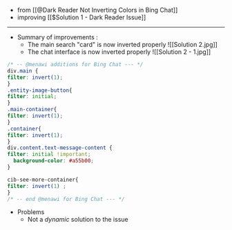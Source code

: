 
- from [[@Dark Reader Not Inverting Colors in Bing Chat]] 
- improving [[$Solution 1 - Dark Reader Issue]]
---
- Summary of improvements : 
	- The main search "card" is now inverted properly ![[Solution 2.jpg]]
	- The chat interface is now inverted properly ![[Solution 2 - 1.jpg]]

```css
/* -- @menawi additions for Bing Chat --- */
div.main {
filter: invert(1);
}
.entity-image-button{
filter: initial;
}
.main-container{
filter: invert(1);
}
.container{
filter: invert(1);
}
div.content.text-message-content {
filter: initial !important;
  background-color: #a55b00;
}

cib-see-more-container{
filter: invert(1) ; 
}
/* -- end @menawi for Bing Chat --- */
``` 


- Problems
	- Not a _dynamic_ solution to the issue 

